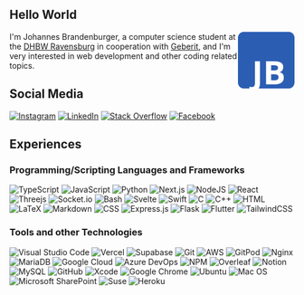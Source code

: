 ## Hello World

<a href="https://brandenburger.dev"><img src="jb-logo-white.svg" align="right"  width="100px"></a>

I'm Johannes Brandenburger, a computer science student at the [DHBW Ravensburg](https://www.ravensburg.dhbw.de/) in cooperation with [Geberit](https://geberit.com), and I'm very interested in web development and other coding related topics.

## Social Media

[![Instagram](https://img.shields.io/badge/Instagram-%23E4405F.svg?logo=Instagram&logoColor=white)](https://instagram.com/johannes_brande)
[![LinkedIn](https://img.shields.io/badge/LinkedIn-%230077B5.svg?logo=linkedin&logoColor=white)](https://www.linkedin.com/in/johannes-brandenburger-a72b79221/)
[![Stack Overflow](https://img.shields.io/badge/-Stackoverflow-FE7A16?logo=stack-overflow&logoColor=white)](https://stackoverflow.com/users/17077371/johannes-brandenburger)
[![Facebook](https://img.shields.io/badge/Facebook-%231877F2?logo=Facebook&logoColor=white)](https://www.facebook.com/johannes.brandenburger.7)


## Experiences 

### Programming/Scripting Languages and Frameworks

![TypeScript](https://img.shields.io/badge/TypeScript-%23007ACC.svg?logo=typescript&logoColor=white) 
![JavaScript](https://img.shields.io/badge/JavaScript-%23323330.svg?logo=javascript&logoColor=%23F7DF1E) 
![Python](https://img.shields.io/badge/Python-3670A0?logo=python&logoColor=ffdd54) 
![Next.js](https://img.shields.io/badge/Next.js-000000.svg?logo=nextdotjs&logoColor=white)
![NodeJS](https://img.shields.io/badge/Node.js-6DA55F?logo=node.js&logoColor=white) 
![React](https://img.shields.io/badge/React-%2320232a.svg?logo=react&logoColor=%2361DAFB) 
![Threejs](https://img.shields.io/badge/threejs-black?logo=three.js&logoColor=white)
![Socket.io](https://img.shields.io/badge/Socket.io-black?logo=socket.io&badgeColor=010101)
![Bash](https://img.shields.io/badge/Bash-%23121011.svg?logo=gnu-bash&logoColor=white)
![Svelte](https://img.shields.io/badge/svelte-%23f1413d.svg?logo=svelte&logoColor=white)
![Swift](https://img.shields.io/badge/swift-F54A2A?logo=swift&logoColor=white)
![C](https://img.shields.io/badge/c-%2300599C.svg?logo=c&logoColor=white)
![C++](https://img.shields.io/badge/c++-%2300599C.svg?logo=c%2B%2B&logoColor=white)
![HTML](https://img.shields.io/badge/HTML-%23E34F26.svg?logo=html5&logoColor=white) 
![LaTeX](https://img.shields.io/badge/LaTeX-%23008080.svg?logo=latex&logoColor=white) 
![Markdown](https://img.shields.io/badge/Markdown-%23000000.svg?logo=markdown&logoColor=white) 
![CSS](https://img.shields.io/badge/CSS-%231572B6.svg?logo=css3&logoColor=white) 
![Express.js](https://img.shields.io/badge/Express.js-%23404d59.svg?logo=express&logoColor=%2361DAFB) 
![Flask](https://img.shields.io/badge/flask-%23000.svg?logo=flask&logoColor=white)
![Flutter](https://img.shields.io/badge/Flutter-%2302569B.svg?logo=Flutter&logoColor=white)
![TailwindCSS](https://img.shields.io/badge/tailwindcss-%2338B2AC.svg?logo=tailwind-css&logoColor=white)


### Tools and other Technologies

![Visual Studio Code](https://img.shields.io/badge/Visual_Studio_Code-0078D4?logo=visual%20studio%20code&logoColor=whit)
![Vercel](https://img.shields.io/badge/vercel-%23000000.svg?logo=vercel&logoColor=white)
![Supabase](https://img.shields.io/badge/Supabase-3ECF8E?logo=supabase&logoColor=white)
![Git](https://img.shields.io/badge/Git-%23F05032.svg?logo=git&logoColor=white)
![AWS](https://img.shields.io/badge/AWS-%23FF9900.svg?logo=amazon-aws&logoColor=white)
![GitPod](https://img.shields.io/badge/Gitpod-000000?logo=gitpod&logoColor=#FFAE33)
![Nginx](https://img.shields.io/badge/Nginx-%23009639.svg?logo=nginx&logoColor=white)
![MariaDB](https://img.shields.io/badge/MariaDB-003545?logo=mariadb&logoColor=white) 
![Google Cloud](https://img.shields.io/badge/Google%20Cloud-%234285F4.svg?logo=google-cloud&logoColor=white)
![Azure DevOps](https://img.shields.io/badge/Azure_DevOps-%230078D7.svg?logo=azure-devops&logoColor=white)
![NPM](https://img.shields.io/badge/npm-%23000000.svg?logo=npm&logoColor=white)
![Overleaf](https://img.shields.io/badge/Overleaf-47A141?logo=Overleaf&logoColor=white) 
![Notion](https://img.shields.io/badge/Notion-%23000000.svg?logo=notion&logoColor=white)
![MySQL](https://img.shields.io/badge/MySQL-%2300f.svg?logo=mysql&logoColor=white) 
![GitHub](https://img.shields.io/badge/GitHub-181717.svg?logo=github&logoColor=white)
![Xcode](https://img.shields.io/badge/Xcode-007ACC?logo=Xcode&logoColor=white)
![Google Chrome](https://img.shields.io/badge/Google%20Chrome-4285F4?logo=GoogleChrome&logoColor=white)
![Ubuntu](https://img.shields.io/badge/Ubuntu-E95420?logo=ubuntu&logoColor=white)
![Mac OS](https://img.shields.io/badge/mac%20os-000000?logo=macos&logoColor=F0F0F0)
![Microsoft SharePoint ](https://img.shields.io/badge/Microsoft_SharePoint-0078D4?logo=microsoft-sharepoint&logoColor=white)
![Suse](https://img.shields.io/badge/SUSE-0C322C?logo=SUSE&logoColor=white)
![Heroku](https://img.shields.io/badge/heroku-%23430098.svg?logo=heroku&logoColor=white)
